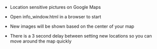 * Location sensitive pictures on Google Maps

* Open info_window.html in a browser to start

* New images will be shown based on the center of your map
* There is a 3 second delay between setting new locations so you can move around the map quickly